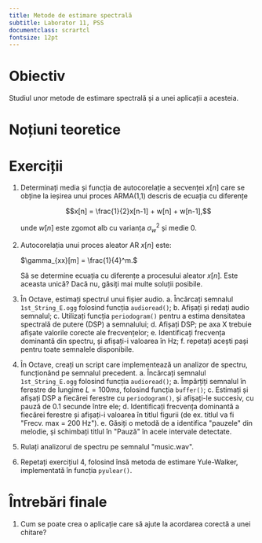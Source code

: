 ```yaml
---
title: Metode de estimare spectrală
subtitle: Laborator 11, PSS
documentclass: scrartcl
fontsize: 12pt
---
```


# Obiectiv

Studiul unor metode de estimare spectrală și a unei
aplicații a acesteia.

# Noțiuni teoretice


# Exerciții

1. Determinați media și funcția de autocorelație a secvenței $x[n]$ care se obține
la ieșirea unui proces ARMA(1,1) descris de ecuația cu diferențe
    
	$$x[n] = \frac{1}{2}x[n-1] + w[n] + w[n-1],$$
	
	unde $w[n]$ este zgomot alb cu varianța $\sigma_w^2$ și medie $0$.
	
2. Autocorelația unui proces aleator AR $x[n]$ este:

    $\gamma_{xx}[m] = \frac{1}{4}^m.$
	
	Să se determine ecuația cu diferențe a procesului aleator $x[n]$. Este aceasta unică? 
	Dacă nu, găsiți mai multe soluții posibile.

3. În Octave, estimați spectrul unui fișier audio.
	a. Încărcați semnalul `1st_String_E.ogg` folosind funcția `audioread()`;
    b. Afișați și redați audio semnalul;
	c. Utilizați funcția `periodogram()` pentru a estima densitatea spectrală de putere (DSP) a semnalului;
    d. Afișați DSP; pe axa X trebuie afișate valorile corecte ale frecvențelor;
	e. Identificați frecvența dominantă din spectru, și afișați-i valoarea în Hz;
    f. repetați acești pași pentru toate semnalele disponibile.

4. În Octave, creați un script care implementează un analizor de spectru, funcționând pe semnalul precedent.
    a. Încărcați semnalul `1st_String_E.ogg` folosind funcția `audioread()`;
   	a. Împărțiți semnalul în ferestre de lungime $L=100ms$, folosind funcția `buffer()`;
	c. Estimați și afișați DSP a fiecărei ferestre cu `periodogram()`, și afișați-le succesiv, cu pauză de 0.1 secunde între ele;
    d. Identificați frecvența dominantă a fiecărei ferestre și afișați-i valoarea în titlul figurii (de ex. titlul va fi "Frecv. max = 200 Hz").
    e. Găsiți o metodă de a identifica "pauzele" din melodie, și schimbați titlul în "Pauză" în acele intervale detectate.

5. Rulați analizorul de spectru pe semnalul "music.wav".

6. Repetați exercițiul 4, folosind însă metoda de estimare Yule-Walker, implementată în funcția `pyulear()`.

# Întrebări finale

1. Cum se poate crea o aplicație care să ajute la acordarea corectă a unei chitare?

